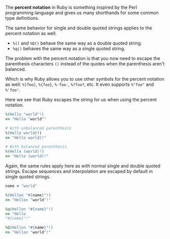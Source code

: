The **percent notation** in Ruby is something inspired by the Perl programming language and gives us many shorthands for some common type definitions.

The same behavior for single and double quoted strings applies to the percent notation as well.

* `%()` and `%Q()` behave the same way as a double quoted string.
* `%q()` behaves the same way as a single quoted string.

The problem with the percent notation is that you now need to escape the parenthesis characters `()` instead of the quotes when the parenthesis aren't balanced.

Which is why Ruby allows you to use other symbols for the percent notation as well: `%[foo]`, `%{foo}`, `%-foo-`, `%?foo?`, etc. It even supports `%"foo"` and `%'foo'`.

Here we see that Ruby escapes the string for us when using the percent notation.

```ruby    
%(Hello "world"!)
=> "Hello "world""

# With unbalanced parenthesis
%(Hello world)!)
=> "Hello world)!"

# With balanced parenthesis
%(Hello (world)!)
=> "Hello (world)!"
```    

Again, the same rules apply here as with normal single and double quoted strings. Escape sequences and interpolation are escaped by default in single quoted strings.

```ruby    
name = "world"

%(Hellon "#{name}"!)
=> "Hellon "world"!"

%q(Hellon "#{name}"!)
=> "Hello
"#{name}"!"

%Q(Hellon "#{name}"!)
=> "Hellon "world"!"
```
